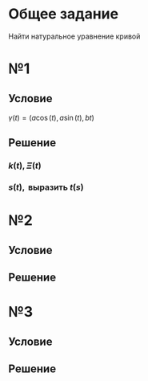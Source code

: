 # Общее задание
Найти натуральное уравнение кривой
# №1
## Условие
$\gamma(t) = \left( a\cos(t), a\sin (t), bt \right)$
## Решение
### $k(t), \Xi(t)$
### $s(t), \text{ выразить } t(s)$

# №2
## Условие
## Решение
# №3
## Условие
## Решение